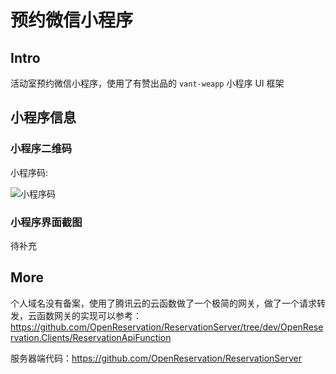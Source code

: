 # 预约微信小程序

## Intro

活动室预约微信小程序，使用了有赞出品的 `vant-weapp` 小程序 UI 框架

## 小程序信息

### 小程序二维码

小程序码:

![小程序码](https://raw.githubusercontent.com/OpenReservation/ReservationServer/dev/images/wxAppCode.jpg)

### 小程序界面截图

待补充

## More

个人域名没有备案，使用了腾讯云的云函数做了一个极简的网关，做了一个请求转发，云函数网关的实现可以参考：<https://github.com/OpenReservation/ReservationServer/tree/dev/OpenReservation.Clients/ReservationApiFunction>

服务器端代码：<https://github.com/OpenReservation/ReservationServer>
